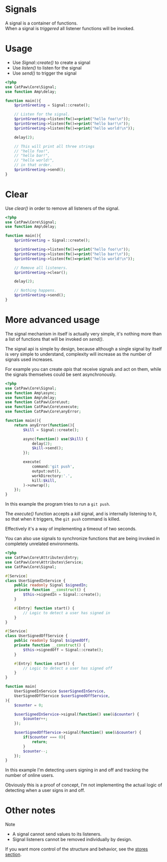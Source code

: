 # Signals

A signal is a container of functions.\
When a signal is _triggered_ all listener functions will be invoked.

# Usage

- Use _Signal::create()_ to create a signal
- Use _listen()_ to listen for the signal
- Use _send()_ to trigger the signal

```php
<?php
use CatPaw\Core\Signal;
use function Amp\delay;

function main(){
    $printGreeting = Signal::create();

    // Listen for the signal.
    $printGreeting->listen(fn()=>print("hello foo!\n"));
    $printGreeting->listen(fn()=>print("hello bar!\n"));
    $printGreeting->listen(fn()=>print("hello world!\n"));

    delay(2);

    // This will print all three strings
    // "hello foo!",
    // "hello bar!",
    // "hello world!",
    // in that order.
    $printGreeting->send();
}
```

# Clear

Use _clear()_ in order to remove all listeners of the signal.

```php
<?php
use CatPaw\Core\Signal;
use function Amp\delay;

function main(){
    $printGreeting = Signal::create();

    $printGreeting->listen(fn()=>print("hello foo!\n"));
    $printGreeting->listen(fn()=>print("hello bar!\n"));
    $printGreeting->listen(fn()=>print("hello world!\n"));

    // Remove all listeners.
    $printGreeting->clear();

    delay(2);

    // Nothing happens.
    $printGreeting->send();
}
```

# More advanced usage

The signal mechanism in itself is actually very simple, it's nothing more than a list of functions that will be invoked on _send()_.

The signal api is simple by design, because although a single signal by itself is very simple to understand, complexity will increase as the number of signals used increases.

For example you can create _apis_ that receive signals and act on them, while the signals themselves could be sent asynchronously.

```php
<?php
use CatPaw\Core\Signal;
use function Amp\async;
use function Amp\delay;
use function CatPaw\Core\out;
use function CatPaw\Core\execute;
use function CatPaw\Core\anyError;

function main(){
    return anyError(function(){
        $kill = Signal::create();

        async(function() use($kill) {
            delay(2);
            $kill->send();
        });

        execute(
            command:'git push',
            output:out(),
            workDirectory:'.',
            kill:$kill,
        )->unwrap();
    });
}
```

In this example the program tries to run a `git push`.

The _execute()_ function accepts a _kill_ signal, and is internally listening to it, so that when it triggers, the `git push` command is killed.

Effectively it's a way of implementing a timeout of two seconds.

You can also use signals to synchronize functions that are being invoked in completely unrelated environments.

```php
<?php
use CatPaw\Core\Attributes\Entry;
use CatPaw\Core\Attributes\Service;
use CatPaw\Core\Signal;

#[Service]
class UserSignedInService {
    public readonly Signal $signedIn;
    private function __construct() {
        $this->signedIn = Signal::create();
    }

    #[Entry] function start() {
        // Logic to detect a user has signed in
    }
}

#[Service]
class UserSignedOffService {
    public readonly Signal $signedOff;
    private function __construct() {
        $this->signedOff = Signal::create();
    }

    #[Entry] function start() {
        // Logic to detect a user has signed off
    }
}

function main(
    UserSignedInService $userSignedInService,
    UserSignedOffService $userSignedOffService,
){
    $counter = 0;

    $userSignedInService->signal(function() use(&$counter) {
        $counter++;
    });

    $userSignedOffService->signal(function() use(&$counter) {
        if($counter === 0){
            return;
        }
        $counter--;
    });
}
```

In this example I'm detecting users signing in and off and tracking the number of online users.

Obviously this is a proof of concept, I'm not implementing the actual logic of detecting when a user signs in and off.

# Other notes

> [!NOTE]
> - A signal cannot send values to its listeners.
> - Signal listeners cannot be removed individually by design.
>
> If you want more control of the structure and behavior, see the [stores section](./12.stores.md).
